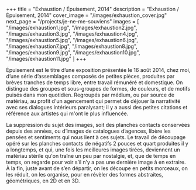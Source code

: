+++
title = "Exhaustion / Épuisement, 2014"
description = "Exhaustion / Épuisement, 2014"
cover_image = "/images/exhaustion_cover.jpg"
next_page = "/projects/je-ne-me-souviens"
images = [
  "/images/exhaustion1.jpg",
  "/images/exhaustion2.jpg",
  "/images/exhaustion3.jpg",
  "/images/exhaustion4.jpg",
  "/images/exhaustion5.jpg",
  "/images/exhaustion6.jpg",
  "/images/exhaustion7.jpg",
  "/images/exhaustion8.jpg",
  "/images/exhaustion9.jpg",
  "/images/exhaustion10.jpg",
  "/images/exhaustion11.jpg"
]
+++

Épuisement est le titre d’une exposition présentée le 16 août 2014, chez moi, d’une série d’assemblages composés de petites pièces, produites par brèves tranches de temps libre, entre travail rémunéré et domestique. On distingue des groupes et sous-groupes de formes, de couleurs, et de motifs puisés dans mon quotidien. Regroupés par médium, ou par source de matériau, au profit d'un agencement qui permet de déjouer la narrativité avec ses dialogues intérieurs paralysant; il y a aussi des petites citations et référence aux artistes qui m'ont le plus influencée.

La suppression du sujet des images, soit des planches contacts conservées depuis des années, ou d’images de catalogues d’agences, libère les pensées et sentiments qui nous lient à ces sujets. Le travail de découpage opéré sur les planches contacts de négatifs 2 pouces et quart produites il y a longtemps, et qui, une fois les meilleures images tirées, deviennent un matériau stérile qu'on traîne un peu par nostalgie, et, que de temps en temps, on regarde pour voir s’il n’y a pas une dernière image à en extraire. À la fin, juste avant de s’en départir, on les découpe en petits morceaux, on les réduit, on les organise, pour en révèler des formes abstraites, géométriques, en 2D et en 3D.
